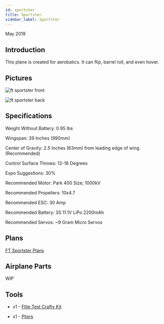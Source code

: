 ```yaml
---
id: sportster
title: Sportster
sidebar_label: Sportster
---
```

May 2019

## Introduction

This plane is created for aerobatics. It can flip, barrel roll, and even hover. 

## Pictures

![ft sportster front](assets/rc-airplanes/sportster/sportster-1.jpg)

![ft sportster back](assets/rc-airplanes/sportster/sportster-2.jpg)

## Specifications

Weight Without Battery: 0.95 lbs

Wingspan: 39 Inches (990mm)

Center of Gravity: 2.5 Inches (63mm) from leading edge of wing (Recommended)

Control Surface Throws: 12-16 Degrees

Expo Suggestions: 30%

Recommended Motor: Park 400 Size; 1000kV

Recommended Propellers: 10x4.7

Recommended ESC: 30 Amp

Recommended Battery: 3S 11.1V LiPo 2200mAh

Recommended Servos: ~9 Gram Micro Servos

## Plans

[FT Sportster Plans](assets/rc-airplanes/sportster/plans.pdf)

## Airplane Parts

WIP

## Tools

* x1 - [Flite Test Crafty Kit](https://store.flitetest.com/flite-test-crafty-kit-flt-5010/p791877)

* x1 - [Pliers](https://www.amazon.com/Tools-VISE-GRIP-Pliers-6-Inch-2078216/dp/B000A0OW2M?ref_=Oct_BSellerC_553314_1&pf_rd_p=192c0672-a4fc-5e22-b935-349dd71711e1&pf_rd_s=merchandised-search-6&pf_rd_t=101&pf_rd_i=553314&pf_rd_m=ATVPDKIKX0DER&pf_rd_r=2M4HQBG3AXGM6CT25QDS&pf_rd_r=2M4HQBG3AXGM6CT25QDS&pf_rd_p=192c0672-a4fc-5e22-b935-349dd71711e1)